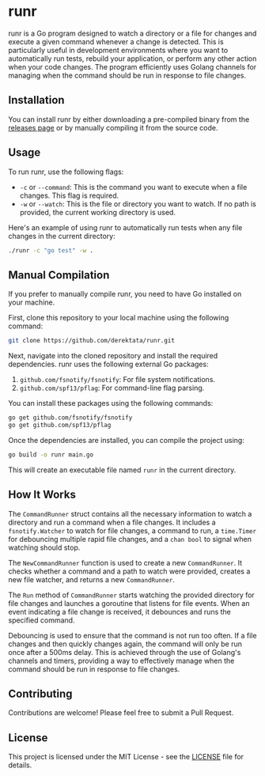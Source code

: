 # runr

runr is a Go program designed to watch a directory or a file for changes and execute a given command whenever a change is detected. This is particularly useful in development environments where you want to automatically run tests, rebuild your application, or perform any other action when your code changes. The program efficiently uses Golang channels for managing when the command should be run in response to file changes.

## Installation

You can install runr by either downloading a pre-compiled binary from the [releases page] or by manually compiling it from the source code. 

## Usage

To run runr, use the following flags:

- `-c` or `--command`: This is the command you want to execute when a file changes. This flag is required.
- `-w` or `--watch`: This is the file or directory you want to watch. If no path is provided, the current working directory is used.

Here's an example of using runr to automatically run tests when any file changes in the current directory:

```bash
./runr -c "go test" -w .
```

## Manual Compilation

If you prefer to manually compile runr, you need to have Go installed on your machine. 

First, clone this repository to your local machine using the following command:

```bash
git clone https://github.com/derektata/runr.git
```

Next, navigate into the cloned repository and install the required dependencies. runr uses the following external Go packages:

1. `github.com/fsnotify/fsnotify`: For file system notifications.
2. `github.com/spf13/pflag`: For command-line flag parsing.

You can install these packages using the following commands:

```bash
go get github.com/fsnotify/fsnotify
go get github.com/spf13/pflag
```

Once the dependencies are installed, you can compile the project using:

```bash
go build -o runr main.go
```

This will create an executable file named `runr` in the current directory.

## How It Works

The `CommandRunner` struct contains all the necessary information to watch a directory and run a command when a file changes. It includes a `fsnotify.Watcher` to watch for file changes, a command to run, a `time.Timer` for debouncing multiple rapid file changes, and a `chan bool` to signal when watching should stop.

The `NewCommandRunner` function is used to create a new `CommandRunner`. It checks whether a command and a path to watch were provided, creates a new file watcher, and returns a new `CommandRunner`.

The `Run` method of `CommandRunner` starts watching the provided directory for file changes and launches a goroutine that listens for file events. When an event indicating a file change is received, it debounces and runs the specified command.

Debouncing is used to ensure that the command is not run too often. If a file changes and then quickly changes again, the command will only be run once after a 500ms delay. This is achieved through the use of Golang's channels and timers, providing a way to effectively manage when the command should be run in response to file changes.

## Contributing

Contributions are welcome! Please feel free to submit a Pull Request.

## License

This project is licensed under the MIT License - see the [LICENSE] file for details.


[releases page]: https://github.com/derektata/runr/releases/latest
[LICENSE]: https://github.com/derektata/runr/blob/main/LICENSE
